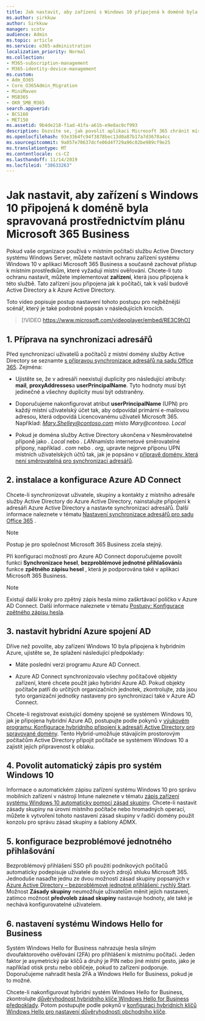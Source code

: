 ```yaml
---
title: Jak nastavit, aby zařízení s Windows 10 připojená k doméně byla spravovaná prostřednictvím plánu Microsoft 365 Business
ms.author: sirkkuw
author: Sirkkuw
manager: scotv
audience: Admin
ms.topic: article
ms.service: o365-administration
localization_priority: Normal
ms.collection:
- M365-subscription-management
- M365-identity-device-management
ms.custom:
- Adm_O365
- Core_O365Admin_Migration
- MiniMaven
- MSB365
- OKR_SMB_M365
search.appverid:
- BCS160
- MET150
ms.assetid: 9b4de218-f1ad-41fa-a61b-e9e8ac0cf993
description: Dozvíte se, jak povolit aplikaci Microsoft 365 chránit místní službu Active Directory v zařízeních systému Windows 10.
ms.openlocfilehash: 93e3364fc94f3878bec13d0a87b17a7d3678a4cc
ms.sourcegitcommit: 9a057e70637dcfe06d4f729a96c02be989cf9e25
ms.translationtype: MT
ms.contentlocale: cs-CZ
ms.lasthandoff: 11/14/2019
ms.locfileid: "38633263"
---
```

# <a name="enable-domain-joined-windows-10-devices-to-be-managed-by-microsoft-365-business"></a>Jak nastavit, aby zařízení s Windows 10 připojená k doméně byla spravovaná prostřednictvím plánu Microsoft 365 Business

Pokud vaše organizace používá v místním počítači službu Active Directory systému Windows Server, můžete nastavit ochranu zařízení systému Windows 10 v aplikaci Microsoft 365 Business a současně zachovat přístup k místním prostředkům, které vyžadují místní ověřování.
Chcete-li tuto ochranu nastavit, můžete implementovat **zařízení**, která jsou připojena k této službě. Tato zařízení jsou připojena jak k počítači, tak k vaší budově Active Directory a k Azure Active Directory.

Toto video popisuje postup nastavení tohoto postupu pro nejběžnější scénář, který je také podrobně popsán v následujících krocích.

> [!VIDEO https://www.microsoft.com/videoplayer/embed/RE3C9hO]
  

## <a name="1-prepare-for-directory-synchronization"></a>1. Příprava na synchronizaci adresářů 

Před synchronizací uživatelů a počítačů z místní domény služby Active Directory se seznamte [s přípravou synchronizace adresářů na sadu Office 365](https://docs.microsoft.com/office365/enterprise/prepare-for-directory-synchronization). Zejména:

   - Ujistěte se, že v adresáři neexistují duplicity pro následující atributy: **mail**, **proxyAddresses**a **userPrincipalName**. Tyto hodnoty musí být jedinečné a všechny duplicity musí být odstraněny.
   
   - Doporučujeme nakonfigurovat atribut **userPrincipalName** (UPN) pro každý místní uživatelský účet tak, aby odpovídal primární e-mailovou adresou, která odpovídá Licencovanému uživateli Microsoft 365. Například: *Mary.Shelley@contoso.com* místo *Mary@contoso. Local*
   
   - Pokud je doména služby Active Directory ukončena v Nesměrovatelné příponě jako *. Local* nebo *. LAN*namísto internetové směrovatelné přípony, například *. com* nebo *. org*, upravte nejprve příponu UPN místních uživatelských účtů tak, jak je popsáno v [přípravě domény, která není směrovatelná pro synchronizaci adresářů](https://docs.microsoft.com/office365/enterprise/prepare-a-non-routable-domain-for-directory-synchronization). 

## <a name="2-install-and-configure-azure-ad-connect"></a>2. instalace a konfigurace Azure AD Connect

Chcete-li synchronizovat uživatele, skupiny a kontakty z místního adresáře služby Active Directory do Azure Active Directory, nainstalujte připojení k adresáři Azure Active Directory a nastavte synchronizaci adresářů. Další informace naleznete v tématu [Nastavení synchronizace adresářů pro sadu Office 365](https://support.office.com/article/1b3b5318-6977-42ed-b5c7-96fa74b08846) .

> [!NOTE]
> Postup je pro společnost Microsoft 365 Business zcela stejný. 

Při konfiguraci možností pro Azure AD Connect doporučujeme povolit funkci **Synchronizace hesel**, **bezproblémové jednotné přihlašování**a funkce **zpětného zápisu hesel** , která je podporována také v aplikaci Microsoft 365 Business.

> [!NOTE]
> Existují další kroky pro zpětný zápis hesla mimo zaškrtávací políčko v Azure AD Connect. Další informace naleznete v tématu [Postupy: Konfigurace zpětného zápisu hesla](https://docs.microsoft.com/azure/active-directory/authentication/howto-sspr-writeback). 

## <a name="3-configure-hybrid-azure-ad-join"></a>3. nastavit hybridní Azure spojení AD

Dříve než povolíte, aby zařízení Windows 10 byla připojena k hybridním Azure, ujistěte se, že splažení následující předpoklady:

   - Máte poslední verzi programu Azure AD Connect.

   - Azure AD Connect synchronizovalo všechny počítačové objekty zařízení, které chcete použít jako hybridní Azure AD. Pokud objekty počítače patří do určitých organizačních jednotek, zkontrolujte, zda jsou tyto organizační jednotky nastaveny pro synchronizaci také v Azure AD Connect.

Chcete-li registrovat existující domény spojené se systémem Windows 10, jak je připojena hybridní Azure AD, postupujte podle pokynů v [výukovém programu: Konfigurace hybridního připojení k adresáři Active Directory pro spravované domény](https://docs.microsoft.com/azure/active-directory/devices/hybrid-azuread-join-managed-domains#configure-hybrid-azure-ad-join). Tento Hybrid-umožňuje stávajícím prostorovým počítačům Active Directory připojit počítače se systémem Windows 10 a zajistit jejich připravenost k oblaku.
    
## <a name="4-enable-automatic-enrollment-for-windows-10"></a>4. Povolit automatický zápis pro systém Windows 10

 Informace o automatickém zápisu zařízení systému Windows 10 pro správu mobilních zařízení v nástroji Intune naleznete v tématu [zápis zařízení systému Windows 10 automaticky pomocí zásad skupiny](https://docs.microsoft.com/windows/client-management/mdm/enroll-a-windows-10-device-automatically-using-group-policy). Chcete-li nastavit zásady skupiny na úrovni místního počítače nebo hromadných operací, můžete k vytvoření tohoto nastavení zásad skupiny v řadiči domény použít konzolu pro správu zásad skupiny a šablony ADMX.

## <a name="5-configure-seamless-single-sign-on"></a>5. konfigurace bezproblémové jednotného přihlašování

  Bezproblémový přihlášení SSO při použití podnikových počítačů automaticky podepisuje uživatele do svých zdrojů shluku Microsoft 365. Jednoduše nasaďte jednu ze dvou možností zásad skupiny popsaných v [Azure Active Directory – bezproblémové jednotné přihlášení: rychlý Start](https://docs.microsoft.com/azure/active-directory/hybrid/how-to-connect-sso-quick-start#step-2-enable-the-feature). Možnost **Zásady skupiny** neumožňuje uživatelům měnit jejich nastavení, zatímco možnost **předvoleb zásad skupiny** nastavuje hodnoty, ale také je nechává konfigurovatelné uživatelem.

## <a name="6-set-up-windows-hello-for-business"></a>6. nastavení systému Windows Hello for Business

 Systém Windows Hello for Business nahrazuje hesla silným dvoufaktorového ověřování (2FA) pro přihlášení k místnímu počítači. Jeden faktor je asymetrický pár klíčů a druhý je PIN nebo jiné místní gesto, jako je například otisk prstu nebo obličeje, pokud to zařízení podporuje. Doporučujeme nahradit hesla 2FA a Windows Hello for Business, pokud je to možné.

Chcete-li nakonfigurovat hybridní systém Windows Hello for Business, zkontrolujte [důvěryhodnost hybridního klíče Windows Hello for Business předpoklady](https://docs.microsoft.com/windows/security/identity-protection/hello-for-business/hello-hybrid-key-trust-prereqs). Potom postupujte podle pokynů v [konfiguraci hybridních klíčů Windows Hello pro nastavení důvěryhodnosti obchodního klíče](https://docs.microsoft.com/windows/security/identity-protection/hello-for-business/hello-hybrid-key-whfb-settings). 
